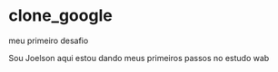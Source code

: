 # clone_google
meu primeiro desafio  

Sou Joelson aqui estou dando meus primeiros passos no estudo wab
